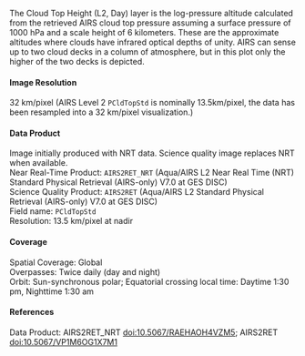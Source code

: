 The Cloud Top Height (L2, Day) layer is the log-pressure altitude calculated from the retrieved AIRS cloud top pressure assuming a surface pressure of 1000 hPa and a scale height of 6 kilometers. These are the approximate altitudes where clouds have infrared optical depths of unity. AIRS can sense up to two cloud decks in a column of atmosphere, but in this plot only the higher of the two decks is depicted.

#### Image Resolution
32 km/pixel (AIRS Level 2 `PCldTopStd` is nominally 13.5km/pixel, the data has been resampled into a 32 km/pixel visualization.)

#### Data Product
Image initially produced with NRT data. Science quality image replaces NRT when available.<br>
Near Real-Time Product: `AIRS2RET_NRT` (Aqua/AIRS L2 Near Real Time (NRT) Standard Physical Retrieval (AIRS-only) V7.0 at GES DISC)<br>
Science Quality Product: `AIRS2RET` (Aqua/AIRS L2 Standard Physical Retrieval (AIRS-only) V7.0 at GES DISC)<br>
Field name: `PCldTopStd`<br>
Resolution: 13.5 km/pixel at nadir

#### Coverage
Spatial Coverage: Global<br>
Overpasses: Twice daily (day and night)<br>
Orbit: Sun-synchronous polar; Equatorial crossing local time: Daytime 1:30 pm, Nighttime 1:30 am

#### References
Data Product: AIRS2RET_NRT [doi:10.5067/RAEHAOH4VZM5](https://doi.org/10.5067/RAEHAOH4VZM5);  AIRS2RET [doi:10.5067/VP1M6OG1X7M1](https://doi.org/10.5067/VP1M6OG1X7M1)
